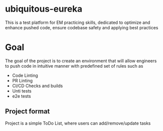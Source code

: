 # ubiquitous-eureka
This is a test platform for EM practicing skills, dedicated to optimize and enhance pushed code, ensure codebase safety and applying best practices

# Goal
The goal of the project is to create an environment that will allow engineers to push code in intuitive manner with predefined set of rules such as
<ul>
<li> Code Linting </li>
<li> PR Linting </li>
<li> CI/CD Checks and builds </li>
<li> Unti tests </li>
<li> e2e tests </li>
</ul>

## Project format
Project is a simple ToDo List, where users can add/remove/update tasks
